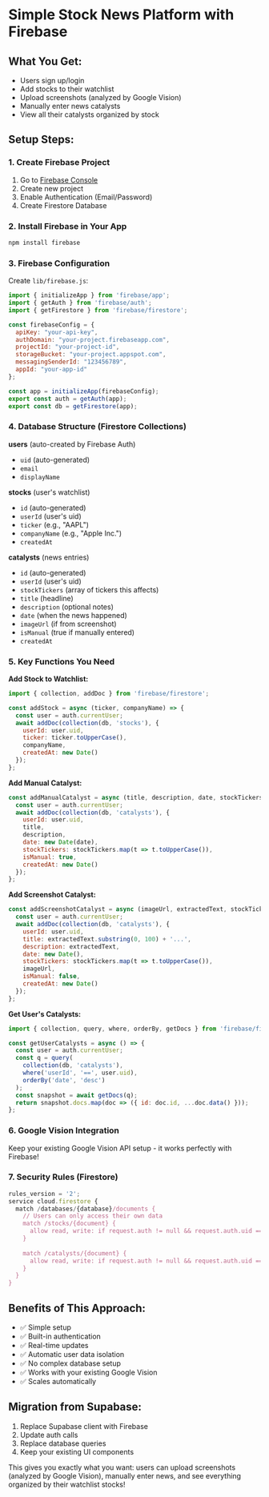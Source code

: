 # Simple Stock News Platform with Firebase

## What You Get:
- Users sign up/login
- Add stocks to their watchlist
- Upload screenshots (analyzed by Google Vision)
- Manually enter news catalysts
- View all their catalysts organized by stock

## Setup Steps:

### 1. Create Firebase Project
1. Go to [Firebase Console](https://console.firebase.google.com/)
2. Create new project
3. Enable Authentication (Email/Password)
4. Create Firestore Database

### 2. Install Firebase in Your App
```bash
npm install firebase
```

### 3. Firebase Configuration
Create `lib/firebase.js`:
```javascript
import { initializeApp } from 'firebase/app';
import { getAuth } from 'firebase/auth';
import { getFirestore } from 'firebase/firestore';

const firebaseConfig = {
  apiKey: "your-api-key",
  authDomain: "your-project.firebaseapp.com",
  projectId: "your-project-id",
  storageBucket: "your-project.appspot.com",
  messagingSenderId: "123456789",
  appId: "your-app-id"
};

const app = initializeApp(firebaseConfig);
export const auth = getAuth(app);
export const db = getFirestore(app);
```

### 4. Database Structure (Firestore Collections)

**users** (auto-created by Firebase Auth)
- `uid` (auto-generated)
- `email`
- `displayName`

**stocks** (user's watchlist)
- `id` (auto-generated)
- `userId` (user's uid)
- `ticker` (e.g., "AAPL")
- `companyName` (e.g., "Apple Inc.")
- `createdAt`

**catalysts** (news entries)
- `id` (auto-generated)
- `userId` (user's uid)
- `stockTickers` (array of tickers this affects)
- `title` (headline)
- `description` (optional notes)
- `date` (when the news happened)
- `imageUrl` (if from screenshot)
- `isManual` (true if manually entered)
- `createdAt`

### 5. Key Functions You Need

**Add Stock to Watchlist:**
```javascript
import { collection, addDoc } from 'firebase/firestore';

const addStock = async (ticker, companyName) => {
  const user = auth.currentUser;
  await addDoc(collection(db, 'stocks'), {
    userId: user.uid,
    ticker: ticker.toUpperCase(),
    companyName,
    createdAt: new Date()
  });
};
```

**Add Manual Catalyst:**
```javascript
const addManualCatalyst = async (title, description, date, stockTickers) => {
  const user = auth.currentUser;
  await addDoc(collection(db, 'catalysts'), {
    userId: user.uid,
    title,
    description,
    date: new Date(date),
    stockTickers: stockTickers.map(t => t.toUpperCase()),
    isManual: true,
    createdAt: new Date()
  });
};
```

**Add Screenshot Catalyst:**
```javascript
const addScreenshotCatalyst = async (imageUrl, extractedText, stockTickers) => {
  const user = auth.currentUser;
  await addDoc(collection(db, 'catalysts'), {
    userId: user.uid,
    title: extractedText.substring(0, 100) + '...',
    description: extractedText,
    date: new Date(),
    stockTickers: stockTickers.map(t => t.toUpperCase()),
    imageUrl,
    isManual: false,
    createdAt: new Date()
  });
};
```

**Get User's Catalysts:**
```javascript
import { collection, query, where, orderBy, getDocs } from 'firebase/firestore';

const getUserCatalysts = async () => {
  const user = auth.currentUser;
  const q = query(
    collection(db, 'catalysts'),
    where('userId', '==', user.uid),
    orderBy('date', 'desc')
  );
  const snapshot = await getDocs(q);
  return snapshot.docs.map(doc => ({ id: doc.id, ...doc.data() }));
};
```

### 6. Google Vision Integration
Keep your existing Google Vision API setup - it works perfectly with Firebase!

### 7. Security Rules (Firestore)
```javascript
rules_version = '2';
service cloud.firestore {
  match /databases/{database}/documents {
    // Users can only access their own data
    match /stocks/{document} {
      allow read, write: if request.auth != null && request.auth.uid == resource.data.userId;
    }
    
    match /catalysts/{document} {
      allow read, write: if request.auth != null && request.auth.uid == resource.data.userId;
    }
  }
}
```

## Benefits of This Approach:
- ✅ Simple setup
- ✅ Built-in authentication
- ✅ Real-time updates
- ✅ Automatic user data isolation
- ✅ No complex database setup
- ✅ Works with your existing Google Vision
- ✅ Scales automatically

## Migration from Supabase:
1. Replace Supabase client with Firebase
2. Update auth calls
3. Replace database queries
4. Keep your existing UI components

This gives you exactly what you want: users can upload screenshots (analyzed by Google Vision), manually enter news, and see everything organized by their watchlist stocks! 